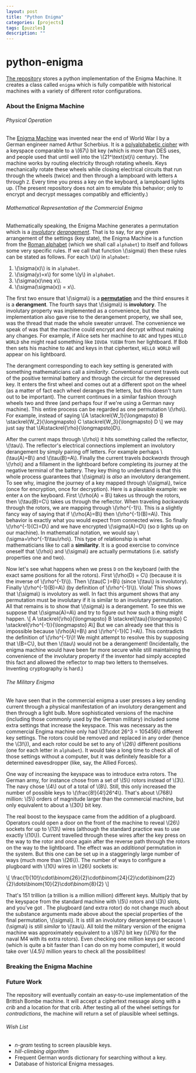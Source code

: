 ```yaml
---
layout: post
title: "Python Enigma"
categories: [projects]
tags: [puzzles]
description: ""
---
```


# python-enigma
[The repository](github.io/aylvisaker/python-enigma) stores a python implementation of the Enigma Machine. It creates a class called `enigma` which is fully compatible with historical machines with a variety of different rotor configurations.

### About the Enigma Machine
###### Physical Operation
The [Enigma Machine](wki.pe/Enigma_machine) was invented near the end of World War I by a German engineer named Arthur Scherbius. It is a [polyalphabetic cipher](wki.pe/Polyalphabetic_cipher) with a keyspace comparable to a \\(67\\) bit key (which is more than DES uses, and people used that until well into the \\(21^\text{st}\\) century). The machine works by routing electricity through rotating wheels. Keys mechanically rotate these wheels while closing electrical circuits that run through the wheels (twice) and then through a lampboard with letters `A` through `Z`. Every time you press a key on the keyboard, a lampboard lights up. (The present repository does not aim to emulate this behavior; only to encrypt and decrypt messages compatibly and efficiently.)

###### Mathematical Representation of the Commercial Enigma
Mathematically speaking, the Enigma Machine generates a permutation which is a *[involutory](wki.pe/Involution_(mathematics)) [derangement](wki.pe/Derangement)*. That is to say, for any given arrangement of the settings (key state), the Enigma Machine is a function from the [Roman alphabet](Roman_alphabet) (which we shall call `alphabet`) to itself and follows some very specific rules. If we call that function \\(\\sigma\\) then these rules can be stated as follows. For each \\(x\\) in `alphabet`:
1. \\(\\sigma(x)\\) is in `alphabet`.
2. \\(\\sigma(y)=x\\) for some \\(y\\) in `alphabet`.
3. \\(\\sigma(x)\\neq x\\).
4. \\(\\sigma(\\sigma(x)) = x\\).

The first two ensure that \\(\\sigma\\) is a **[permutation](wki.pe/Permutation)** and the third ensures it is a **derangment**. The fourth says that \\(\\sigma\\) is **involutory**. The involutary property was implemented as a convenience, but the implementation also gave rise to the derangement property, we shall see, was the thread that made the whole sweater unravel. The convenience we speak of was that the machine could encrypt and decrypt without making any changes. For example, if Alice sets her machine to `ABC` and types `HELLO WORLD` she might read something like `IOVDA YUEBH` from her lightboard. If Bob then sets his machine to `ABC` and keys in that ciphertext, `HELLO WORLD` will appear on his lightboard.

The derangment corresponding to each key setting is generated with something mathematicians call a *similarity*. Conventional current travels out of the positive terminal battery and through the circuit for the depressed key. It enters the first wheel and comes out at a different spot on the wheel (as a matter of fact each wheel deranges the letters, but this doesn't turn out to be important). The current continues in a similar fashion through wheels two and three (and perhaps four if we're using a German navy machine). This entire process can be regarded as one permutation \\(\\rho\\). For example, instead of saying 
\\[A \\stackrel{W\_1}{\\longmapsto} B \\stackrel{W\_2}{\\longmapsto} C \\stackrel{W\_3}{\\longmapsto} D \\]
we may just say that \\(A\\stackrel{\\rho}{\\longmapsto}D\\).

After the current maps through \\(\\rho\\) it hits something called the reflector, \\(\\tau\\). The reflector's electrical connections implement an involutory derangement by simply pairing off letters. For example perhaps \\(\\tau(A)=B\\) and \\(\\tau(B)=A\\). Finally the current travels *backwards* through \\(\\rho\\) and a fillament in the lightboard before completing its journey at the negative terminal of the battery. They key thing to understand is that this whole process guarantees that \\(\\sigma\\) is *also* an involutory derangement. To see why, imagine the journey of a key mapped through \\(\\sigma\\), twice (once for encryption, once for decryption). Here is a plausible example: we enter `A` on the keyboard. First \\(\\rho(A) = B\\) takes us through the rotors, then \\(\\tau(B)=C\\) takes us through the reflector. When traveling *backwards* through the rotors, we are mapping through \\(\\rho^{-1}\\). This is a slightly fancy way of saying that if \\(\\rho(A)=B\\) then \\(\\rho^{-1}(B)=A\\). This behavior is exactly what you would expect from connected wires. So finally \\(\\rho^{-1}(C)=D\\) and we have encrypted \\(\\sigma(A)=D\\) (so `D` lights up on our machine). In mathematical notation, we would say \\(\\sigma=\\rho^{-1}\\tau\\rho\\). This type of relationship is what mathematicians like to call a **similarity**. It is a good exercise to convince oneself that \\(\\rho\\) and \\(\\sigma\\) are actually permutations (i.e. satisfy properties one and two).

Now let's see what happens when we press `D` on the keyboard (with the exact same positions for all the rotors). First \\(\\rho(D) = C\\) (because it is the inverse of \\(\\rho^{-1}\\)). Then \\(\\tau(C )=B\\) (since \\(\\tau\\) is involutory). Finally \\(\\rho^{-1}(B)=A\\) (by definition of \\(\\rho^{-1}\\)). Viola! This shows that \\(\\sigma\\) is involutory as well. In fact this argument shows that any permutation must be involutary if it is similar to an involutary permutation. All that remains is to show that \\(\\sigma\\) is a derangement. To see this we suppose that \\(\\sigma(A)=A\\) and try to figure out how such a thing might happen.
\\[ A \\stackrel{\\rho}{\\longmapsto} B \\stackrel{\\tau}{\\longmapsto} C \\stackrel{\\rho^{-1}}{\\longmapsto} A\\]
But we can already see that this is impossible because \\(\\rho(A)=B\\) and \\(\\rho^{-1}(C )=A\\). This contradicts the definition of \\(\\rho^{-1}\\)! We might attempt to resolve this by supposing that \\(B=C\\), but then \\(\\tau\\) would not be a derangement! (Incidentally, the enigma machine would have been far more secure while still maintaining the convenience of the involutary property if the inventor had simply accepted this fact and allowed the reflector to map two letters to themselves. Inventing cryptography is hard.)

###### The Military Enigma

We have seen that in the commercial enigma a user presses a key sending current through a physical manifestation of an involutory derangement and then through a light bulb. More sophisticated versions of the machine (including those commonly used by the German military) included some extra settings that increase the keyspace. This was necessary as the commercial Engima machine only had \\(3!\\cdot 26^3 = 105456\\) different key settings. The rotors could be removed and replaced in any order (hence the \\(3!\\)), and each rotor could be set to any of \\(26\\) different positions (one for each letter in `alphabet`).  It would take a long time to check all of those settings without a computer, but it was definitely feasible for a determined eavesdropper (like, say, the Allied Forces).

One way of increasing the keyspace was to introduce extra rotors. The German army, for instance chose from a set of \\(5\\) rotors instead of \\(3\\). The navy chose \\(4\\) out of a total of \\(8\\). Still, this only increased the number of possible keys to \\(\\frac{8!}{4!}26^4\\). That's about \\(768\\) million: \\(5\\) orders of magnitude larger than the commercial machine, but only equivalent to about a \\(30\\) bit key.

The real boost to the keyspace came from the addition of a plugboard. Operators could open a door on the front of the machine to reveal \\(26\\) sockets for up to \\(13\\) wires (although the standard practice was to use exactly \\(10\\)). Current travelled through these wires after the key press on the way to the rotor and once again after the reverse path through the rotors on the way to the lightboard. The effect was an *additional* permutation in the system. But this one can be set up in a staggeringly large number of ways (much more than \\(26\\)). The number of ways to configure a plugboard with \\(10\\) wires in \\(26\\) sockets is:

\\[ \frac{1}{10!}\\cdot\\binom{26}{2}\\cdot\\binom{24}{2}\\cdot\\binom{22}{2}\\dots\\binom{10}{2}\\cdot\\binom{8}{2} \\]

That's 151 trillion (a trillion is a million million) different keys. Multiply that by the keyspace from the standard machine with \\(5\\) rotors and \\(3\\) slots, and you've got . The plugboard (and extra rotor) do not change much about the substance arguments made above about the special properties of the final permutation, \\(\\sigma\\). It is still an involutory derangement because \\(\\sigma\\) is still *similar* to \\(\\tau\\). All told the military version of the enigma machine was approximately equivalent to a \\(67\\) bit key (\\(76\\) for the naval M4 with its extra rotors). Even checking one million keys per second (which is quite a bit faster than I can do on my home computer), it would take over \\(4.5\\) million years to check all the possibilities!

### Breaking the Enigma Machine

### Future Work
The repository will eventually contain an easy-to-use implementation of the Brittish Bombe machine. It will accept a ciphertext message along with a *crib* and a location for that crib. After testing all of the wheel settings for *contradictions*, the machine will return a set of plausible wheel settings.

###### Wish List
* *n-gram* testing to screen plausible keys.
* *hill-climbing algorithm*
* Frequent German words dictionary for searching without a key.
* Database of historical Enigma messages.
